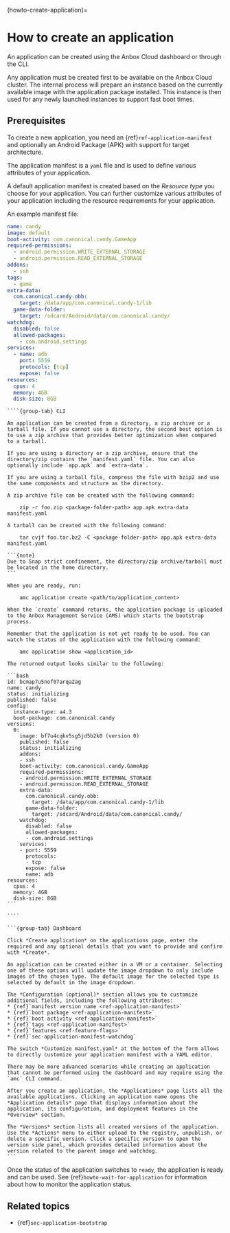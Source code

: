 (howto-create-application)=
# How to create an application

An application can be created using the Anbox Cloud dashboard or through the CLI.

Any application must be created first to be available on the Anbox Cloud cluster. The internal process will prepare an instance based on the currently available image with the application package installed. This instance is then used for any newly launched instances to support fast boot times.

## Prerequisites

To create a new application, you need an {ref}`ref-application-manifest` and optionally an Android Package (APK) with support for target architecture.

The application manifest is a `yaml` file and is used to define various attributes of your application.

A default application manifest is created based on the *Resource type* you choose for your application. You can further customize various attributes of your application including the resource requirements for your application.

An example manifest file:

```yaml
name: candy
image: default
boot-activity: com.canonical.candy.GameApp
required-permissions:
  - android.permission.WRITE_EXTERNAL_STORAGE
  - android.permission.READ_EXTERNAL_STORAGE
addons:
  - ssh
tags:
  - game
extra-data:
  com.canonical.candy.obb:
    target: /data/app/com.canonical.candy-1/lib
  game-data-folder:
    target: /sdcard/Android/data/com.canonical.candy/
watchdog:
  disabled: false
  allowed-packages:
    - com.android.settings
services:
  - name: adb
    port: 5559
    protocols: [tcp]
    expose: false
resources:
  cpus: 4
  memory: 4GB
  disk-size: 8GB
```

`````{tabs}
````{group-tab} CLI

An application can be created from a directory, a zip archive or a tarball file. If you cannot use a directory, the second best option is to use a zip archive that provides better optimization when compared to a tarball.

If you are using a directory or a zip archive, ensure that the directory/zip contains the `manifest.yaml` file. You can also optionally include `app.apk` and `extra-data`.

If you are using a tarball file, compress the file with bzip2 and use the same components and structure as the directory.

A zip archive file can be created with the following command:

    zip -r foo.zip <package-folder-path> app.apk extra-data manifest.yaml

A tarball can be created with the following command:

    tar cvjf foo.tar.bz2 -C <package-folder-path> app.apk extra-data manifest.yaml

```{note}
Due to Snap strict confinement, the directory/zip archive/tarball must be located in the home directory.
```

When you are ready, run:

    amc application create <path/to/application_content>

When the `create` command returns, the application package is uploaded to the Anbox Management Service (AMS) which starts the bootstrap process.

Remember that the application is not yet ready to be used. You can watch the status of the application with the following command:

    amc application show <application_id>

The returned output looks similar to the following:

```bash
id: bcmap7u5nof07arqa2ag
name: candy
status: initializing
published: false
config:
  instance-type: a4.3
  boot-package: com.canonical.candy
versions:
  0:
    image: bf7u4cqkv5sg5jd5b2k0 (version 0)
    published: false
    status: initializing
    addons:
    - ssh
    boot-activity: com.canonical.candy.GameApp
    required-permissions:
    - android.permission.WRITE_EXTERNAL_STORAGE
    - android.permission.READ_EXTERNAL_STORAGE
    extra-data:
      com.canonical.candy.obb:
        target: /data/app/com.canonical.candy-1/lib
      game-data-folder:
        target: /sdcard/Android/data/com.canonical.candy/
    watchdog:
      disabled: false
      allowed-packages:
      - com.android.settings
    services:
    - port: 5559
      protocols:
      - tcp
      expose: false
      name: adb
resources:
  cpus: 4
  memory: 4GB
  disk-size: 8GB
```

````

```{group-tab} Dashboard

Click *Create application* on the applications page, enter the required and any optional details that you want to provide and confirm with *Create*.

An application can be created either in a VM or a container. Selecting one of these options will update the image dropdown to only include images of the chosen type. The default image for the selected type is selected by default in the image dropdown.

The *Configuration (optional)* section allows you to customize additional fields, including the following attributes:
* {ref}`manifest version name <ref-application-manifest>`
* {ref}`boot package <ref-application-manifest>`
* {ref}`boot activity <ref-application-manifest>`
* {ref}`tags <ref-application-manifest>`
* {ref}`features <ref-feature-flags>` 
* {ref}`sec-application-manifest-watchdog`

The switch *Customize manifest.yaml* at the bottom of the form allows to directly customize your application manifest with a YAML editor.

There may be more advanced scenarios while creating an application that cannot be performed using the dashboard and may require using the `amc` CLI command.

After you create an application, the *Applications* page lists all the available applications. Clicking an application name opens the *Application details* page that displays information about the application, its configuration, and deployment features in the *Overview* section.

The *Versions* section lists all created versions of the application. Use the *Actions* menu to either upload to the registry, unpublish, or delete a specific version. Click a specific version to open the version side panel, which provides detailed information about the version related to the parent image and watchdog.
```
`````

Once the status of the application switches to `ready`, the application is ready and can be used. See {ref}`howto-wait-for-application` for information about how to monitor the application status.

## Related topics

* {ref}`sec-application-bootstrap`
